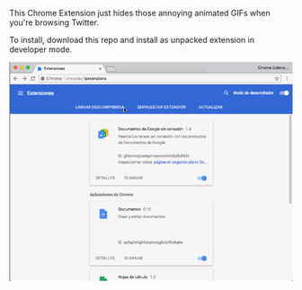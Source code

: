 This Chrome Extension just hides those annoying animated GIFs when you're browsing Twitter.

To install, download this repo and install as unpacked extension in developer mode.

![](readme.gif)
